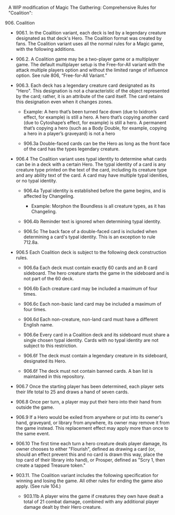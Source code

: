 A WIP modification of Magic The Gathering: Comprehensive Rules for "Coalition":


906. Coalition

* 906.1. In the Coalition variant, each deck is led by a legendary creature designated as that deck's Hero. The Coalition format was created by fans. The Coalition variant uses all the normal rules for a Magic game, with the following additions.

* 906.2. A Coalition game may be a two-player game or a multiplayer game. The default multiplayer setup is the Free-for-All variant with the attack multiple players option and without the limited range of influence option. See rule 806, “Free-for-All Variant.”

* 906.3. Each deck has a legendary creature card designated as its "Hero". This designation is not a characteristic of the object represented by the card; rather, it is an attribute of the card itself. The card retains this designation even when it changes zones.
	* Example: A hero that’s been turned face down (due to Ixidron’s effect, for example) is still a hero. A hero that’s copying another card (due to Cytoshape’s effect, for example) is still a hero. A permanent that’s copying a hero (such as a Body Double, for example, copying a hero in a player’s graveyard) is not a hero

	* 906.3a Double-faced cards can be the Hero as long as the front face of the card has the types legendary creature.

* 906.4 The Coalition variant uses typal identity to determine what cards can be in a deck with a certain Hero. The typal identity of a card is any creature type printed on the text of the card, including its creature type and any ability text of the card. A card may have multiple typal idenities, or no typal identity.

	* 906.4a Typal identity is established before the game begins, and is affected by Changeling.
		* Example: Morphon the Boundless is all creature types, as it has Changeling.

	* 906.4b Reminder text is ignored when determining typal identity.

	* 906.5c The back face of a double-faced card is included when determining a card's typal identity. This is an exception to rule 712.8a.

* 906.5 Each Coalition deck is subject to the following deck construction rules.

	* 906.6a Each deck must contain exactly 60 cards and an 8 card sideboard. The hero creature starts the game in the sideboard and is not part of the 60 deck.

	* 906.6b Each creature card may be included a maximum of four times.

	* 906.6c Each non-basic land card may be included a maximum of four times.

	* 906.6d Each non-creature, non-land card must have a different English name.

	* 906.6e Every card in a Coalition deck and its sideboard must share a single chosen typal identity. Cards with no typal identity are not subject to this restriction.

	* 906.6f The deck must contain a legendary creature in its sideboard, designated its Hero.

	* 906.6f The deck must not contain banned cards. A ban list is maintained in this repository.

* 906.7 Once the starting player has been determined, each player sets their life total to 25 and draws a hand of seven cards.

* 906.8 Once per turn, a player may put their hero into their hand from outside the game. 

* 906.9 If a Hero would be exiled from anywhere or put into its owner's hand, graveyard, or library from anywhere, its owner may remove it from the game instead. This replacement effect may apply more than once to the same event.

* 906.10 The first time each turn a hero creature deals player damage, its owner chooses to either "Flourish", defined as drawing a card (or, should an effect prevent this and no card is drawn this way, place the top card of their library into hand), or Prosper, defined as "Scry 1, then create a tapped Treasure token."

* 903.11. The Coalition variant includes the following specification for winning and losing the game.
All other rules for ending the game also apply. (See rule 104.)
	* 903.11b A player wins the game if creatures they own have dealt a total of 21 combat damage, combined with any additional player damage dealt by their Hero creature.
